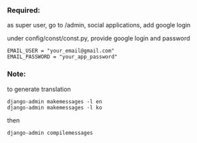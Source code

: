 ### Required:

as super user, go to /admin, social applications, add google login

under config/const/const.py, provide google login and password

```
EMAIL_USER = "your_email@gmail.com"
EMAIL_PASSWORD = "your_app_password"
```

### Note:

to generate translation

```
django-admin makemessages -l en
django-admin makemessages -l ko
```

then

```
django-admin compilemessages
```
